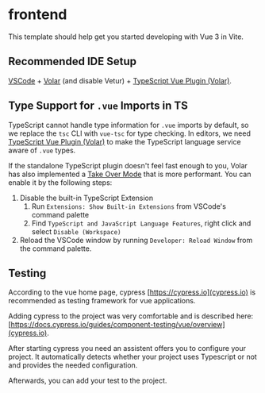 <!--
SPDX-FileCopyrightText: 2022 Martin Grasshoff https://github.com/mgrassho

SPDX-License-Identifier: Apache-2.0
-->

# frontend

This template should help get you started developing with Vue 3 in Vite.

## Recommended IDE Setup

[VSCode](https://code.visualstudio.com/) + [Volar](https://marketplace.visualstudio.com/items?itemName=Vue.volar) (and disable Vetur) + [TypeScript Vue Plugin (Volar)](https://marketplace.visualstudio.com/items?itemName=Vue.vscode-typescript-vue-plugin).

## Type Support for `.vue` Imports in TS

TypeScript cannot handle type information for `.vue` imports by default, so we replace the `tsc` CLI with `vue-tsc` for type checking. In editors, we need [TypeScript Vue Plugin (Volar)](https://marketplace.visualstudio.com/items?itemName=Vue.vscode-typescript-vue-plugin) to make the TypeScript language service aware of `.vue` types.

If the standalone TypeScript plugin doesn't feel fast enough to you, Volar has also implemented a [Take Over Mode](https://github.com/johnsoncodehk/volar/discussions/471#discussioncomment-1361669) that is more performant. You can enable it by the following steps:

1. Disable the built-in TypeScript Extension
    1) Run `Extensions: Show Built-in Extensions` from VSCode's command palette
    2) Find `TypeScript and JavaScript Language Features`, right click and select `Disable (Workspace)`
2. Reload the VSCode window by running `Developer: Reload Window` from the command palette.


## Testing

According to the vue home page, cypress [https://cypress.io](cypress.io) is recommended as testing framework for vue applications.

Adding cypress to the project was very comfortable and is described here:
[https://docs.cypress.io/guides/component-testing/vue/overview](cypress.io).

After starting cypress you need an assistent offers you to configure your project. It automatically detects whether your project uses Typescript or not and provides the needed configuration.

Afterwards, you can add your test to the project.
